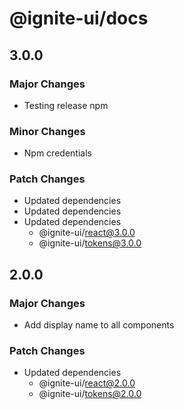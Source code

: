 # @ignite-ui/docs

## 3.0.0

### Major Changes

- Testing release npm

### Minor Changes

- Npm credentials

### Patch Changes

- Updated dependencies
- Updated dependencies
- Updated dependencies
  - @ignite-ui/react@3.0.0
  - @ignite-ui/tokens@3.0.0

## 2.0.0

### Major Changes

- Add display name to all components

### Patch Changes

- Updated dependencies
  - @ignite-ui/react@2.0.0
  - @ignite-ui/tokens@2.0.0
